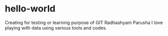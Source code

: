 # hello-world
Creating for testing or learning purpose of GIT
Radhashyam Parusha
I love playing with data using various tools and codes.
